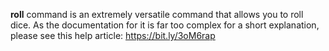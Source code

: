 **roll** command is an extremely versatile command that allows you to roll dice. As the 
documentation for it is far too complex for a short explanation, please see this help article:
https://bit.ly/3oM6rap